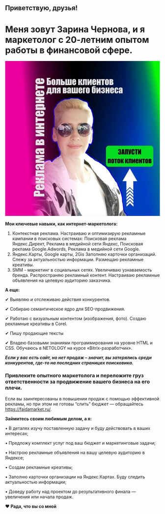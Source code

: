 ## Приветствую, друзья!

# Меня зовут Зарина Чернова, и я маркетолог с 20-летним опытом работы в финансовой сфере.

![Зарина Чернова](ZarinaChernova.jpg)

**Мои ключевые навыки, как интернет-маркетолога:**
1. Контекстная реклама.
Настраиваю и оптимизирую рекламные кампании в поисковых системах: Поисковая реклама Яндекс.Директ, Реклама в медийной сети Яндекс, Поисковая реклама Google.Adwords, Реклама в медийной сети Google.
2. Яндекс.Карты, Google карты, 2Gis
Заполняю карточки организаций. Слежу за актуальностью информации. Размещаю рекламные креативы.
3. SMM - маркетинг в социальных сетях. 
Увеличиваю узнаваемость бренда. Распространяю рекламный контент. Настраиваю рекламные объявления на целевую аудиторию заказчика.

**А еще:**

✔	Выявляю и отслеживаю действия конкурентов. 

✔	Собираю семантическое ядро для SEO-продвижения.

✔	Работаю с визуальным контентом (изображения, фото). Создаю рекламные креативы в Corel.

✔	Пишу продающие тексты

✔	Владею базовыми знаниями программирования на уровне HTML и CSS. Обучаюсь в NETOLOGY на курсе «Bitrix-разработчик».


**_Если у вас есть сайт, но нет продаж – значит, вы затерялись среди конкурентов, где-то на последних страницах поисковика._**
### Привлеките опытного маркетолога и переложите груз ответственности за продвижение вашего бизнеса на его плечи.

Если вы заинтересованы в повышении продаж с помощью эффективной рекламы, но при этом не готовы “слить” бюджет — обращайтесь https://faidamarket.ru/.

**Займитесь своим любимым делом, а я:**

•	В деталях изучу поставленную задачу и буду действовать в ваших интересах;

•	Предложу комплект услуг под ваш бюджет и маркетинговые задачи;

•	Настрою рекламные объявления на вашу целевую аудиторию в Яндексе;

•	Создам рекламные креативы;

•	Заполню карточки организации на Яндекс.Картах. Буду следить актуальностью информации;

•	Доведу работу над проектом до результативного финала — увеличения или начала продаж.

**❤ Рада, что вы со мной**
